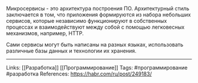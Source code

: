 Микросервисы - это архитектура построения ПО. Архитектурный стиль заключается в том, что приложения формируются из набора небольших сервисов, которые независимо функционируют в собственных процессах и взаимодействуют между собой с помощью легковесных механизмов, например, HTTP. 

Сами сервисы могут быть написаны на разных языках, использовать различные базы данных и технологии их хранения. 
___
Links: [[Разработка]] [[Программирование]] 
Tags: #программирование #разработка
References: https://habr.com/ru/post/249183/